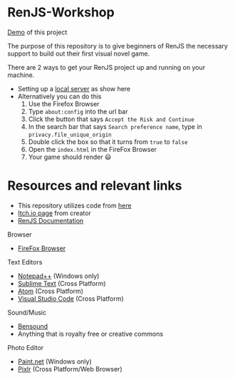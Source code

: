 # RenJS-Workshop

[Demo](https://pokelegocuber.github.io/RenJS-Workshop/) of this project

The purpose of this repository is to give beginners of RenJS the necessary support to build out their first visual novel game.

There are 2 ways to get your RenJS project up and running on your machine.
* Setting up a [local server](https://github.com/lunafromthemoon/RenJS/blob/master/README.md) as show here
* Alternatively you can do this
	1. Use the Firefox Browser
	2. Type ```about:config``` into the url bar
	3. Click the button that says ```Accept the Risk and Continue```
	4. In the search bar that says ```Search preference name```, type in ```privacy.file_unique_origin```
	5. Double click the box so that it turns from ```true``` to ```false```
	6. Open the ```index.html``` in the FireFox Browser
	7. Your game should render :smiley:



# Resources and relevant links
* This repository utilizes code from [here](https://gitlab.com/lunafromthemoon/RenJSTutorial)
* [Itch.io page](https://lunafromthemoon.itch.io/renjs) from creator
* [RenJS Documentation](https://lunafromthemoon.github.io/RenJS/)

Browser
* [FireFox Browser](https://www.mozilla.org/en-US/firefox/new/)

Text Editors
* [Notepad++](https://notepad-plus-plus.org/) (Windows only)
* [Sublime Text](https://www.sublimetext.com/ ) (Cross Platform)
* [Atom](https://atom.io/) (Cross Platform)
* [Visual Studio Code](https://code.visualstudio.com/) (Cross Platform)

Sound/Music
* [Bensound](https://www.bensound.com/)
* Anything that is royalty free or creative commons

Photo Editor
* [Paint.net](https://www.dotpdn.com/downloads/pdn.html) (Windows only)
* [Pixlr](https://pixlr.com/) (Cross Platform/Web Browser)